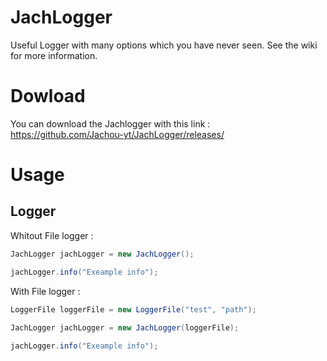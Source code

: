 # JachLogger
Useful Logger with many options which you have never seen. See the wiki for more information.
# Dowload
You can download the Jachlogger with this link : https://github.com/Jachou-yt/JachLogger/releases/
# Usage
## Logger
Whitout File logger :

```java
JachLogger jachLogger = new JachLogger();

jachLogger.info("Exeample info");
```
With File logger :

```java
LoggerFile loggerFile = new LoggerFile("test", "path");

JachLogger jachLogger = new JachLogger(loggerFile);
        
jachLogger.info("Exeample info");
```
